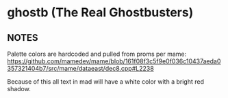 # ghostb (The Real Ghostbusters)
## NOTES

Palette colors are hardcoded and pulled from proms per mame:<br>
https://github.com/mamedev/mame/blob/161f08f3c5f9e0f036c10437aeda0357321404b7/src/mame/dataeast/dec8.cpp#L2238

Because of this all text in mad will have a white color with a bright red shadow.
